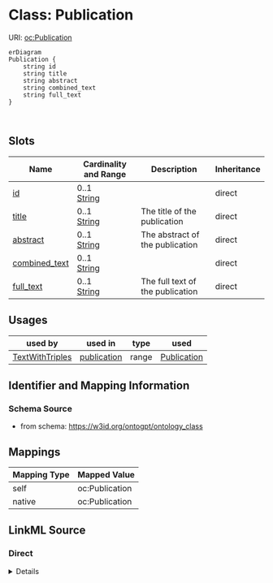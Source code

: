 # Class: Publication



URI: [oc:Publication](http://w3id.org/ontogpt/ontology-class-templatePublication)


```mermaid
erDiagram
Publication {
    string id  
    string title  
    string abstract  
    string combined_text  
    string full_text  
}



```



<!-- no inheritance hierarchy -->


## Slots

| Name | Cardinality and Range | Description | Inheritance |
| ---  | --- | --- | --- |
| [id](id.md) | 0..1 <br/> [String](String.md) |  | direct |
| [title](title.md) | 0..1 <br/> [String](String.md) | The title of the publication | direct |
| [abstract](abstract.md) | 0..1 <br/> [String](String.md) | The abstract of the publication | direct |
| [combined_text](combined_text.md) | 0..1 <br/> [String](String.md) |  | direct |
| [full_text](full_text.md) | 0..1 <br/> [String](String.md) | The full text of the publication | direct |





## Usages

| used by | used in | type | used |
| ---  | --- | --- | --- |
| [TextWithTriples](TextWithTriples.md) | [publication](publication.md) | range | [Publication](Publication.md) |






## Identifier and Mapping Information







### Schema Source


* from schema: https://w3id.org/ontogpt/ontology_class





## Mappings

| Mapping Type | Mapped Value |
| ---  | ---  |
| self | oc:Publication |
| native | oc:Publication |





## LinkML Source

<!-- TODO: investigate https://stackoverflow.com/questions/37606292/how-to-create-tabbed-code-blocks-in-mkdocs-or-sphinx -->

### Direct

<details>
```yaml
name: Publication
from_schema: https://w3id.org/ontogpt/ontology_class
rank: 1000
attributes:
  id:
    name: id
    description: The publication identifier
    from_schema: https://w3id.org/ontogpt/ontology_class
  title:
    name: title
    description: The title of the publication
    from_schema: https://w3id.org/ontogpt/ontology_class
    rank: 1000
  abstract:
    name: abstract
    description: The abstract of the publication
    from_schema: https://w3id.org/ontogpt/ontology_class
    rank: 1000
  combined_text:
    name: combined_text
    from_schema: https://w3id.org/ontogpt/ontology_class
    rank: 1000
  full_text:
    name: full_text
    description: The full text of the publication
    from_schema: https://w3id.org/ontogpt/ontology_class
    rank: 1000

```
</details>

### Induced

<details>
```yaml
name: Publication
from_schema: https://w3id.org/ontogpt/ontology_class
rank: 1000
attributes:
  id:
    name: id
    description: The publication identifier
    from_schema: https://w3id.org/ontogpt/ontology_class
    alias: id
    owner: Publication
    domain_of:
    - NamedEntity
    - Publication
    range: string
  title:
    name: title
    description: The title of the publication
    from_schema: https://w3id.org/ontogpt/ontology_class
    rank: 1000
    alias: title
    owner: Publication
    domain_of:
    - Publication
    range: string
  abstract:
    name: abstract
    description: The abstract of the publication
    from_schema: https://w3id.org/ontogpt/ontology_class
    rank: 1000
    alias: abstract
    owner: Publication
    domain_of:
    - Publication
    range: string
  combined_text:
    name: combined_text
    from_schema: https://w3id.org/ontogpt/ontology_class
    rank: 1000
    alias: combined_text
    owner: Publication
    domain_of:
    - Publication
    range: string
  full_text:
    name: full_text
    description: The full text of the publication
    from_schema: https://w3id.org/ontogpt/ontology_class
    rank: 1000
    alias: full_text
    owner: Publication
    domain_of:
    - Publication
    range: string

```
</details>